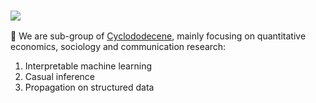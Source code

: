 <!--
**Here are some ideas to get you started:**

🙋‍♀️ A short introduction - what is your organization all about?
🌈 Contribution guidelines - how can the community get involved?
👩‍💻 Useful resources - where can the community find your docs? Is there anything else the community should know?
🍿 Fun facts - what does your team eat for breakfast?
🧙 Remember, you can do mighty things with the power of [Markdown](https://docs.github.com/github/writing-on-github/getting-started-with-writing-and-formatting-on-github/basic-writing-and-formatting-syntax)
-->

### <a href="https://sm.ms/image/3GyzKWIYFqmHBnT" target="_blank"><img src="https://s2.loli.net/2022/04/25/3GyzKWIYFqmHBnT.png" ></a>

🙋‍ We are sub-group of [Cyclododecene](https://github.com/Cyclododecene), mainly focusing on quantitative economics, sociology and communication research:

1. Interpretable machine learning
2. Casual inference
3. Propagation on structured data
